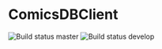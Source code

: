 # ComicsDBClient 

![Build status master](https://img.shields.io/circleci/project/tukak/comicsdbclient/master.svg?label=build-master) 
![Build status develop](https://img.shields.io/circleci/project/tukak/comicsdbclient/develop.svg?label=build-develop)
